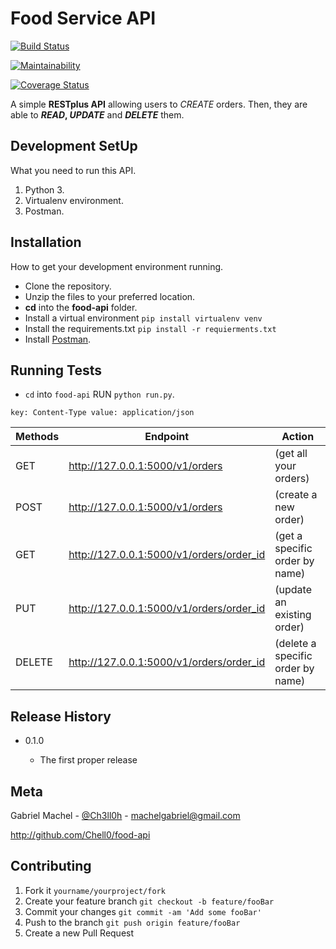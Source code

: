 # Food Service API

[![Build Status](https://travis-ci.org/Chell0/food-api.svg?branch=develop)](https://travis-ci.org/Chell0/food-api)

[![Maintainability](https://api.codeclimate.com/v1/badges/46542d1e81b90842b0bf/maintainability)](https://codeclimate.com/github/Chell0/food-api/maintainability)

[![Coverage Status](https://coveralls.io/repos/github/Chell0/food-api/badge.svg?branch=develop)](https://coveralls.io/github/Chell0/food-api?branch=develop)

A simple **RESTplus API** allowing users to _CREATE_ orders. Then, they are able to **_READ_, _UPDATE_** and **_DELETE_** them.

## Development SetUp

What you need to run this API.

1. Python 3.
2. Virtualenv environment.
3. Postman.

## Installation

How to get your development environment running.

- Clone the repository.
- Unzip the files to your preferred location.
- **cd** into the **food-api** folder.
- Install a virtual environment `pip install virtualenv venv`
- Install the requirements.txt `pip install -r requierments.txt`
- Install [Postman](https://www.getpostman.com/).

## Running Tests

- `cd` into `food-api` RUN `python run.py`.

```key: Content-Type value: application/json```

| Methods | Endpoint                                 | Action                            |
| ------- | ---------------------------------------- | --------------------------------- |
| GET     | http://127.0.0.1:5000/v1/orders          | (get all your orders)             |
| POST    | http://127.0.0.1:5000/v1/orders          | (create a new order)              |
| GET     | http://127.0.0.1:5000/v1/orders/order_id | (get a specific order by name)    |
| PUT     | http://127.0.0.1:5000/v1/orders/order_id | (update an existing order)        |
| DELETE  | http://127.0.0.1:5000/v1/orders/order_id | (delete a specific order by name) |

## Release History

+ 0.1.0

    + The first proper release

## Meta

Gabriel Machel - [@Ch3ll0h](https://twitter.com/Ch3ll0h) - machelgabriel@gmail.com

http://github.com/Chell0/food-api

## Contributing

1. Fork it `yourname/yourproject/fork`
2. Create your feature branch `git checkout -b feature/fooBar`
3. Commit your changes `git commit -am 'Add some fooBar'`
4. Push to the branch `git push origin feature/fooBar`
5. Create a new Pull Request
